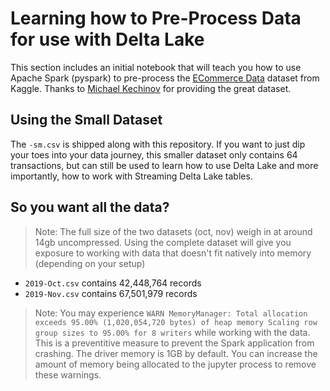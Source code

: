 # Learning how to Pre-Process Data for use with Delta Lake
This section includes an initial notebook that will teach you how to use Apache Spark (pyspark) to pre-process the [ECommerce Data](https://www.kaggle.com/datasets/mkechinov/ecommerce-behavior-data-from-multi-category-store) dataset from Kaggle. Thanks to [Michael Kechinov](https://www.kaggle.com/mkechinov) for providing the great dataset. 

## Using the Small Dataset
The `-sm.csv` is shipped along with this repository. If you want to just dip your toes into your data journey, this smaller dataset only contains 64 transactions, but can still be used to learn how to use Delta Lake and more importantly, how to work with Streaming Delta Lake tables.

## So you want all the data?
> Note: The full size of the two datasets (oct, nov) weigh in at around 14gb uncompressed. Using the complete dataset will give you exposure to working with data that doesn't fit natively into memory (depending on your setup)

* `2019-Oct.csv` contains 42,448,764 records
* `2019-Nov.csv` contains 67,501,979 records

> Note: You may experience `WARN MemoryManager: Total allocation exceeds 95.00% (1,020,054,720 bytes) of heap memory Scaling row group sizes to 95.00% for 8 writers` while working with the data. This is a preventitive measure to prevent the Spark application from crashing. The driver memory is 1GB by default. You can increase the amount of memory being allocated to the jupyter process to remove these warnings.
